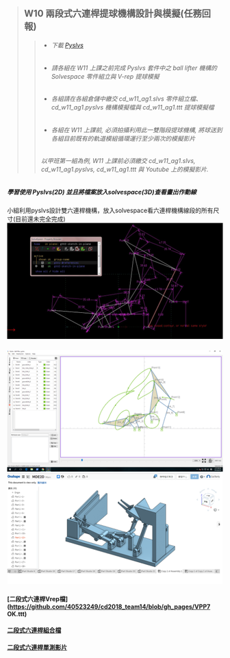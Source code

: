 > ## W10 兩段式六連桿提球機構設計與模擬\(任務回報\)
>
> > * ###### 下載 [Pyslvs](http://wcmg3.kmol.info/downloads/pyslvs-18.4.0.mscv1900-amd64_cdw10.7z)
> > * ###### 請各組在 W11 上課之前完成 Pyslvs 套件中之 ball lifter 機構的 Solvespace 零件組立與 V-rep 提球模擬
> > * ###### 各組請在各組倉儲中繳交 cd\_w11\_ag1.slvs 零件組立檔、cd\_w11\_ag1.pyslvs 機構模擬檔與 cd\_w11\_ag1.ttt 提球模擬檔
> > * ###### 各組在 W11 上課前, 必須拍攝利用此一雙階段提球機構, 將球送到各組目前既有的軌道模組循環運行至少兩次的模擬影片
> >
> > ###### 以甲班第一組為例, W11 上課前必須繳交 cd\_w11\_ag1.slvs, cd\_w11\_ag1.pyslvs, cd\_w11\_ag1.ttt 與 Youtube 上的模擬影片.

##### 學習使用 Pyslvs\(2D\) 並且將檔案放入solvespace\(3D\)查看畫出作動線

小組利用pyslvs設計雙六連桿機構，放入solvespace看六連桿機構線段的所有尺寸\(目前還未完全完成\) ![](/assets/擷取.JPG)

### ![](/assets/未命名100.png)![](/assets/26--.png)

#### [二段式六連桿Vrep檔](https://github.com/40523249/cd2018_team14/blob/gh_pages/VPP7 OK.ttt)

#### [二段式六連桿組合檔](https://cad.onshape.com/documents/8fc800e459da6a0db4b1cf5e/w/f9d0acc5c427179cf6351ae8/e/cde346a58163e78abee674ae)

#### [二段式六連桿單測影片](https://www.youtube.com/watch?v=kDwXHpTHiwQ)

#### 



